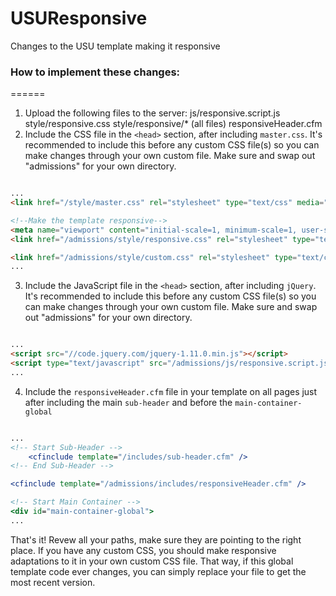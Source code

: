 USUResponsive
=============

Changes to the USU template making it responsive

### How to implement these changes:
======

1. Upload the following files to the server:
js/responsive.script.js
style/responsive.css
style/responsive/* (all files)
responsiveHeader.cfm
2. Include the CSS file in the `<head>` section, after including `master.css`. It's recommended to include this before any custom CSS file(s) so you can make changes through your own custom file. Make sure and swap out "admissions" for your own directory.
```html

...
<link href="/style/master.css" rel="stylesheet" type="text/css" media="screen" />

<!--Make the template responsive-->
<meta name="viewport" content="initial-scale=1, minimum-scale=1, user-scalable=1">
<link href="/admissions/style/responsive.css" rel="stylesheet" type="text/css" media="screen" />

<link href="/admissions/style/custom.css" rel="stylesheet" type="text/css" media="screen" />
...

```
3. Include the JavaScript file in the `<head>` section, after including `jQuery`. It's recommended to include this before any custom CSS file(s) so you can make changes through your own custom file. Make sure and swap out "admissions" for your own directory.
```html

...
<script src="//code.jquery.com/jquery-1.11.0.min.js"></script>
<script type="text/javascript" src="/admissions/js/responsive.script.js"></script>
...

```

4. Include the `responsiveHeader.cfm` file in your template on all pages just after including the main `sub-header` and before the `main-container-global`
```coldfusion

...
<!-- Start Sub-Header -->
	<cfinclude template="/includes/sub-header.cfm" />
<!-- End Sub-Header -->

<cfinclude template="/admissions/includes/responsiveHeader.cfm" />

<!-- Start Main Container -->
<div id="main-container-global">
...

```

That's it! Revew all your paths, make sure they are pointing to the right place. If you have any custom CSS, you should make responsive adaptations to it in your own custom CSS file. That way, if this global template code ever changes, you can simply replace your file to get the most recent version.